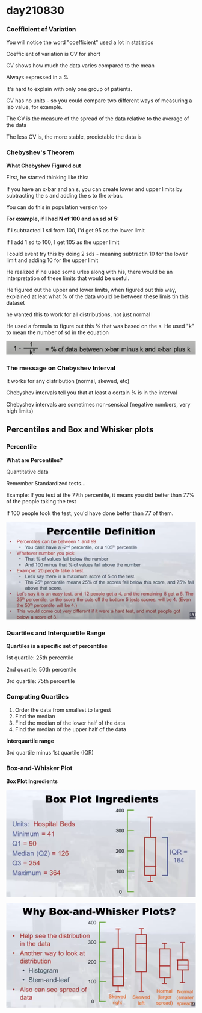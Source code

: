 # day210830

### Coefficient of Variation

You will notice the word "coefficient" used a lot in statistics

Coefficient of variation is CV for short

CV shows how much the data varies compared to the mean

Always expressed in a %

It's hard to explain with only one group of patients.

CV has no units - so you could compare two different ways of measuring a lab value, for example.

The CV is the measure of the spread of the data relative to the average of the data

The less CV is, the more stable, predictable the data is

### Chebyshev's Theorem

**What Chebyshev Figured out**

First, he started thinking like this:

If you have an x-bar and an s, you can create lower and upper limits by subtracting the s and adding the s to the x-bar.

You can do this in population version too

**For example, if I had N of 100 and an sd of 5:**

If i subtracted 1 sd from 100, I'd get 95 as the lower limit

If I add 1 sd to 100, I get 105 as the upper limit

I could event try this by doing 2 sds - meaning subtractin 10 for the lower limit and adding 10 for the upper limit

He realized if he used some urles along with his, there would be an interpretation of these limits that would be useful.

He figured out the upper and lower limits, when figured out this way, explained at leat what % of the data would be between these limis tin this dataset

he wanted this to work for all distributions, not just normal

He used a formula to figure out this % that was based on the s. He used "k" to mean the number of sd in the equation

![Untitled](day210830%204906fc01b44e4a7ab440a49bf5294b49/Untitled.png)

### The message on Chebyshev Interval

It works for any distribution (normal, skewed, etc)

Chebyshev intervals tell you that at least a certain % is in the interval

Chebyshev intervals are sometimes non-sensical (negative numbers, very high limits)

## Percentiles and Box and Whisker plots

### Percentile

**What are Percentiles?**

Quantitative data

Remember Standardized tests...

Example: If you test at the 77th percentile, it means you did better than 77% of the people taking the test

If 100 people took the test, you'd have done better than 77 of them.

![Untitled](day210830%204906fc01b44e4a7ab440a49bf5294b49/Untitled%201.png)

### Quartiles and Interquartile Range

**Quartiles is a specific set of percentiles**

1st quartile: 25th percentile

2nd quartile: 50th percentile

3rd quartile: 75th percentile

### Computing Quartiles

1. Order the data from smallest to largest
2. Find the median
3. Find the median of the lower half of the data
4. Find the median of the upper half of the data

**Interquartile range**

3rd quartile minus 1st quartile (IQR)

### Box-and-Whisker Plot

**Box Plot Ingredients**

![Untitled](day210830%204906fc01b44e4a7ab440a49bf5294b49/Untitled%202.png)

![Untitled](day210830%204906fc01b44e4a7ab440a49bf5294b49/Untitled%203.png)